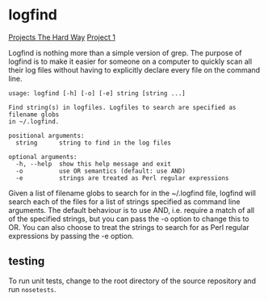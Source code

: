# logfind

[Projects The Hard Way](http://projectsthehardway.com/) [Project 1](http://projectsthehardway.com/2015/06/16/project-1-logfind-2/)

Logfind is nothing more than a simple version of grep.  The purpose of logfind
is to make it easier for someone on a computer to quickly scan all their log
files without having to explicitly declare every file on the command line.

```
usage: logfind [-h] [-o] [-e] string [string ...]

Find string(s) in logfiles. Logfiles to search are specified as filename globs
in ~/.logfind.

positional arguments:
  string      string to find in the log files

optional arguments:
  -h, --help  show this help message and exit
  -o          use OR semantics (default: use AND)
  -e          strings are treated as Perl regular expressions
```

Given a list of filename globs to search for in the ~/.logfind file, logfind
will search each of the files for a list of strings specified as command line
arguments.  The default behaviour is to use AND, i.e. require a match of all of
the specified strings, but you can pass the -o option to change this to OR.
You can also choose to treat the strings to search for as Perl regular
expressions by passing the -e option.

## testing

To run unit tests, change to the root directory of the source repository and
run `nosetests`.

